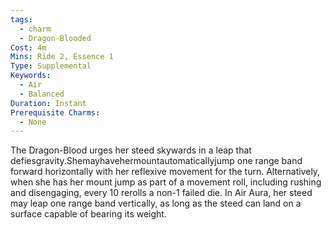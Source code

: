 ```yaml
---
tags:
  - charm
  - Dragon-Blooded
Cost: 4m
Mins: Ride 2, Essence 1
Type: Supplemental
Keywords:
  - Air
  - Balanced
Duration: Instant
Prerequisite Charms:
  - None
---
```

The Dragon-Blood urges her steed skywards in a leap that defiesgravity.Shemayhavehermountautomaticallyjump one range band forward horizontally with her reflexive movement for the turn. Alternatively, when she has her mount jump as part of a movement roll, including rushing and disengaging, every 10 rerolls a non-1 failed die. In Air Aura, her steed may leap one range band vertically, as long as the steed can land on a surface capable of bearing its weight.